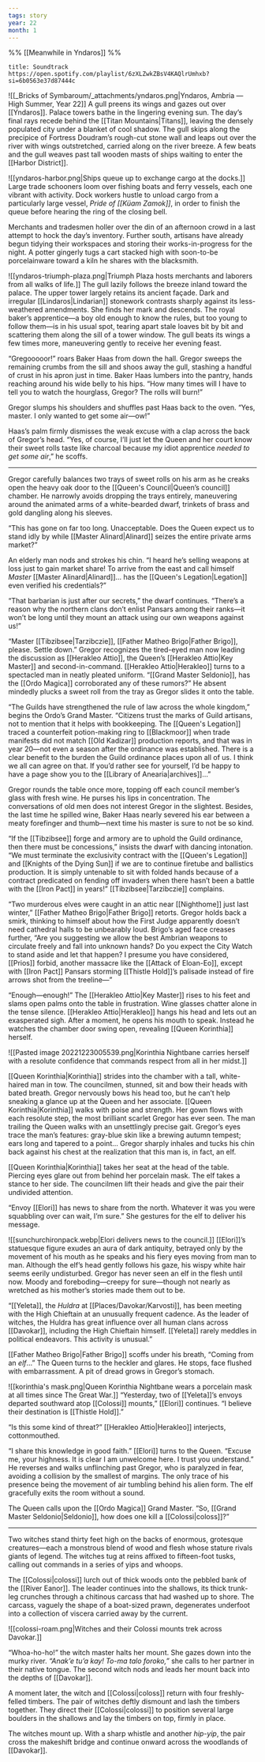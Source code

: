 ```yaml
---
tags: story
year: 22
month: 1
---
```

%% [[Meanwhile in Yndaros]] %%
```ad-tip
title: Soundtrack
https://open.spotify.com/playlist/6zXLZwkZBsV4KAQlrUmhxb?si=6b0563e37d87444c
```

![[_Bricks of Symbaroum/_attachments/yndaros.png|Yndaros, Ambria — High Summer, Year 22]]
A gull preens its wings and gazes out over [[Yndaros]]. Palace towers bathe in the lingering evening sun. The day’s final rays recede behind the [[Titan Mountains|Titans]], leaving the densely populated city under a blanket of cool shadow. The gull skips along the precipice of Fortress Doudram’s rough-cut stone wall and leaps out over the river with wings outstretched, carried along on the river breeze. A few beats and the gull weaves past tall wooden masts of ships waiting to enter the [[Harbor District]]. 

![[yndaros-harbor.png|Ships queue up to exchange cargo at the docks.]]
Large trade schooners loom over fishing boats and ferry vessels, each one vibrant with activity. Dock workers hustle to unload cargo from a particularly large vessel, *Pride of [[Küam Zamok]]*, in order to finish the queue before hearing the ring of the closing bell.

Merchants and tradesmen holler over the din of an afternoon crowd in a last attempt to hock the day’s inventory. Further south, artisans have already begun tidying their workspaces and storing their works-in-progress for the night. A potter gingerly tugs a cart stacked high with soon-to-be porcelainware toward a kiln he shares with the blacksmith.

![[yndaros-triumph-plaza.png|Triumph Plaza hosts merchants and laborers from all walks of life.]]
The gull lazily follows the breeze inland toward the palace. The upper tower largely retains its ancient façade. Dark and irregular [[Lindaros|Lindarian]] stonework contrasts sharply against its less-weathered amendments. She finds her mark and descends. The royal baker’s apprentice—a boy old enough to know the rules, but too young to follow them—is in his usual spot, tearing apart stale loaves bit by bit and scattering them along the sill of a tower window. The gull beats its wings a few times more, maneuvering gently to receive her evening feast.

“Gregooooor!” roars Baker Haas from down the hall. Gregor sweeps the remaining crumbs from the sill and shoos away the gull, stashing a handful of crust in his apron just in time. Baker Haas lumbers into the pantry, hands reaching around his wide belly to his hips. “How many times will I have to tell you to watch the hourglass, Gregor? The rolls will burn!”

Gregor slumps his shoulders and shuffles past Haas back to the oven. “Yes, master. I only wanted to get some air—ow!”

Haas’s palm firmly dismisses the weak excuse with a clap across the back of Gregor’s head. “Yes, of course, I’ll just let the Queen and her court know their sweet rolls taste like charcoal because my idiot apprentice *needed to get some air*,” he scoffs.

***

Gregor carefully balances two trays of sweet rolls on his arm as he creaks open the heavy oak door to the [[Queen's Council|Queen’s council]] chamber. He narrowly avoids dropping the trays entirely, maneuvering around the animated arms of a white-bearded dwarf, trinkets of brass and gold dangling along his sleeves.

“This has gone on far too long. Unacceptable. Does the Queen expect us to stand idly by while [[Master Alinard|Alinard]] seizes the entire private arms market?”

An elderly man nods and strokes his chin.  “I heard he’s selling weapons at loss just to gain market share! To arrive from the east and call himself *Master* [[Master Alinard|Alinard]]… has the [[Queen's Legation|Legation]] even verified his credentials?”

“That barbarian is just after our secrets,” the dwarf continues. “There’s a reason why the northern clans don’t enlist Pansars among their ranks—it won’t be long until they mount an attack using our own weapons against us!”

“Master [[Tibzibsee|Tarzibczie]], [[Father Matheo Brigo|Father Brigo]], please. Settle down.” Gregor recognizes the tired-eyed man now leading the discussion as [[Herakleo Attio]], the Queen’s [[Herakleo Attio|Key Master]] and second-in-command. [[Herakleo Attio|Herakleo]] turns to a spectacled man in neatly pleated uniform. “[[Grand Master Seldonio]], has the [[Ordo Magica]] corroborated any of these rumors?” He absent mindedly plucks a sweet roll from the tray as Gregor slides it onto the table.

“The Guilds have strengthened the rule of law across the whole kingdom,” begins the Ordo’s Grand Master. “Citizens trust the marks of Guild artisans, not to mention that it helps with bookkeeping. The [[Queen's Legation]] traced a counterfeit potion-making ring to [[Blackmoor]] when trade manifests did not match [[Old Kadizar]] production reports, and that was in year 20—not even a season after the ordinance was established. There is a clear benefit to the burden the Guild ordinance places upon all of us. I think we all can agree on that. If you’d rather see for yourself, I’d be happy to have a page show you to the [[Library of Anearia|archives]]…”

Gregor rounds the table once more, topping off each council member’s glass with fresh wine. He purses his lips in concentration. The conversations of old men does not interest Gregor in the slightest. Besides, the last time he spilled wine, Baker Haas nearly severed his ear between a meaty forefinger and thumb—next time his master is sure to not be so kind.

“If the [[Tibzibsee]] forge and armory are to uphold the Guild ordinance, then there must be concessions,” insists the dwarf with dancing intonation. “We must terminate the exclusivity contract with the [[Queen's Legation]] and [[Knights of the Dying Sun]] if we are to continue firetube and ballistics production. It is simply untenable to sit with folded hands because of a contract predicated on fending off invaders when there hasn’t been a battle with the [[Iron Pact]] in years!” [[Tibzibsee|Tarzibczie]] complains.

“Two murderous elves were caught in an attic near [[Nighthome]] just last winter,” [[Father Matheo Brigo|Father Brigo]] retorts. Gregor holds back a smirk, thinking to himself about how the First Judge apparently doesn’t need cathedral halls to be unbearably loud. Brigo’s aged face creases further, “Are you suggesting we allow the best Ambrian weapons to circulate freely and fall into unknown hands? Do you expect the City Watch to stand aside and let that happen? I presume you have considered, [[Prios]] forbid, another massacre like the [[Attack of Eloan-Eo]], except with [[Iron Pact]] Pansars storming [[Thistle Hold]]’s palisade instead of fire arrows shot from the treeline—”

“Enough—enough!” The [[Herakleo Attio|Key Master]] rises to his feet and slams open palms onto the table in frustration. Wine glasses chatter alone in the tense silence. [[Herakleo Attio|Herakleo]] hangs his head and lets out an exasperated sigh. After a moment, he opens his mouth to speak. Instead he watches the chamber door swing open, revealing [[Queen Korinthia]] herself.

![[Pasted image 20221223005539.png|Korinthia Nightbane carries herself with a resolute confidence that commands respect from all in her midst.]]

[[Queen Korinthia|Korinthia]] strides into the chamber with a tall, white-haired man in tow. The councilmen, stunned, sit and bow their heads with bated breath. Gregor nervously bows his head too, but he can’t help sneaking a glance up at the Queen and her associate. [[Queen Korinthia|Korinthia]] walks with poise and strength. Her gown flows with each resolute step, the most brilliant scarlet Gregor has ever seen. The man trailing the Queen walks with an unsettlingly precise gait. Gregor’s eyes trace the man’s features: gray-blue skin like a brewing autumn tempest; ears long and tapered to a point… Gregor sharply inhales and tucks his chin back against his chest at the realization that this man is, in fact, an elf.

[[Queen Korinthia|Korinthia]] takes her seat at the head of the table. Piercing eyes glare out from behind her porcelain mask. The elf takes a stance to her side. The councilmen lift their heads and give the pair their undivided attention.

“Envoy [[Elori]] has news to share from the north. Whatever it was you were squabbling over can wait, I’m sure.” She gestures for the elf to deliver his message.

![[sunchurchironpack.webp|Elori delivers news to the council.]]
[[Elori]]’s statuesque figure exudes an aura of dark antiquity, betrayed only by the movement of his mouth as he speaks and his fiery eyes moving from man to man. Although the elf’s head gently follows his gaze, his wispy white hair seems eerily undisturbed. Gregor has never seen an elf in the flesh until now. Moody and foreboding—creepy for sure—though not nearly as wretched as his mother’s stories made them out to be.

“[[Yeleta]], the *Huldra* at [[Places/Davokar/Karvosti]], has been meeting with the High Chieftain at an unusually frequent cadence. As the leader of witches, the Huldra has great influence over all human clans across [[Davokar]], including the High Chieftain himself. [[Yeleta]] rarely meddles in political endeavors. This activity is unusual.”

[[Father Matheo Brigo|Father Brigo]] scoffs under his breath, “Coming from an *elf*…” The Queen turns to the heckler and glares. He stops, face flushed with embarrassment. A pit of dread grows in Gregor’s stomach.

![[korinthia's mask.png|Queen Korinthia Nightbane wears a porcelain mask at all times since The Great War.]]
“Yesterday, two of [[Yeleta]]’s envoys departed southward atop [[Colossi]] mounts,” [[Elori]] continues. “I believe their destination is [[Thistle Hold]].”

“Is this some kind of threat?” [[Herakleo Attio|Herakleo]] interjects, cottonmouthed.

“I share this knowledge in good faith.” [[Elori]] turns to the Queen. “Excuse me, your highness. It is clear I am unwelcome here. I trust you understand.” He reverses and walks unflinching past Gregor, who is paralyzed in fear, avoiding a collision by the smallest of margins. The only trace of his presence being the movement of air tumbling behind his alien form. The elf gracefully exits the room without a sound.

The Queen calls upon the [[Ordo Magica]] Grand Master. “So, [[Grand Master Seldonio|Seldonio]], how does one kill a [[Colossi|coloss]]?”

***

Two witches stand thirty feet high on the backs of enormous, grotesque creatures—each a monstrous blend of wood and flesh whose stature rivals giants of legend. The witches tug at reins affixed to fifteen-foot tusks, calling out commands in a series of yips and whoops.

The [[Colossi|colossi]] lurch out of thick woods onto the pebbled bank of the [[River Eanor]]. The leader continues into the shallows, its thick trunk-leg crunches through a chitinous carcass that had washed up to shore. The carcass, vaguely the shape of a boat-sized prawn, degenerates underfoot into a collection of viscera carried away by the current.

![[colossi-roam.png|Witches and their Colossi mounts trek across Davokar.]]

“Whoa-ho-ho!” the witch master halts her mount. She gazes down into the murky river. *“Anak’e tu’a kay! To-ma talo foroko,”* she calls to her partner in their native tongue. The second witch nods and leads her mount back into the depths of [[Davokar]].

A moment later, the witch and [[Colossi|coloss]] return with four freshly-felled timbers. The pair of witches deftly dismount and lash the timbers together. They direct their [[Colossi|colossi]] to position several large boulders in the shallows and lay the timbers on top, firmly in place.

The witches mount up. With a sharp whistle and another *hip-yip*, the pair cross the makeshift bridge and continue onward across the woodlands of [[Davokar]].